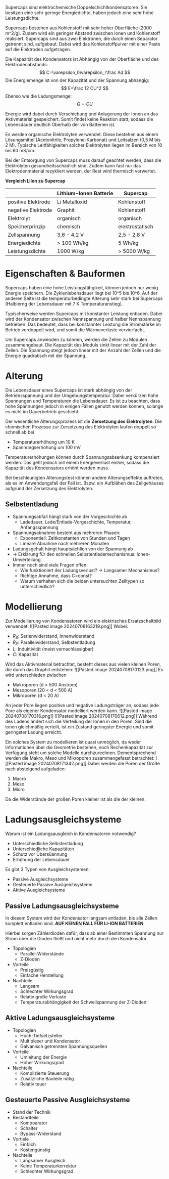 Supercaps sind elektrochemische Doppelschichtkondensatoren. Sie besitzen eine sehr geringe Energiedichte, haben jedoch eine sehr hohe Leistungsdichte.

Supercaps bestehen aus Kohlenstoff mit sehr hoher Oberfläche (2000 m^2/g). Zudem wird ein geringer Abstand zwischen Ionen und Kohlenstoff realisiert. Supercaps sind aus zwei Elektronen, die durch einen Separator getrennt sind, aufgebaut. Dabei wird das Kohlenstoffpulver mit einer Paste auf die Elektroden aufgetragen.

Die Kapazität des Kondensators ist Abhängig von der Oberfläche und des Elektrodenabstands:
$$
C=\varepsilon_0\varepsilon_r\frac Ad
$$
Die Energiemenge ist von der Kapazität und der Spannung abhängig:
$$
E=\frac 12 CU^2
$$
Ebenso wie die Ladungsmenge:
$$
Q=CU
$$

Energie wird dabei durch Verschiebung und Anlagerung der Ionen an das Aktivmaterial gespeichert. Somit findet keine Reaktion statt, sodass die Lebensdauer deutlich Oberhalb der von Batterien ist.

Es werden organische Elektrolyten verwendet. Diese bestehen aus einem Lösungsmittel (Acetonitrile, Propylene-Karbonat) und Leitsalzen (0,5 M bis 2 M). Typische Leitfähigkeiten solcher Elektrolyten liegen im Bereich von 10 bis 60 mS/cm.

Bei der Entsorgung von Supercaps muss darauf geachtet werden, dass die Elektrolyten gesundheitsschädlich sind. Zudem kann fast nur das Elektrodenmaterial rezykliert werden, der Rest wird thermisch verwertet.

**Vergleich LiIon zu Supercap**

|                    | Lithium-Ionen Batterie | Supercap        |
| ------------------ | ---------------------- | --------------- |
| positive Elektrode | Li Metalloxid          | Kohlenstoff     |
| negative Elektrode | Graphit                | Kohlenstoff     |
| Elektrolyt         | organisch              | organisch       |
| Speicherprinzip    | chemisch               | elektrostatisch |
| Zellspannung       | 3,6 - 4,2 V            | 2,5 - 2,8 V     |
| Energiedichte      | > 100 Wh/kg            | 5 Wh/kg         |
| Leistungsdichte    | 1000 W/kg              | > 5000 W/kg     |
# Eigenschaften & Bauformen
Supercaps haben eine hohe Leistungsfähgikeit, können jedoch nur wenig Energie speichern. Die Zyklenlebensdauer liegt bei 10^5 bis 10^6. Auf der anderen Seite ist die temperaturbedingte Alterung sehr stark bei Supercaps (Halbierng der Lebensdauer mit 7 K Temperaturanstieg).

Typischerweise werden Supercaps mit konstanter Leistung entladen. Dabei wird der Kondensator zwischen Nennspannung und halber Nennspannung betrieben. Das bedeutet, dass bei konstannter Leistung die Stromstärke im Betrieb verdoppelt wird, und somit die Wärmeverluste vervierfacht.

Um Supercaps anwenden zu können, werden die Zellen zu Modulen zusammengebaut. Die Kapazität des Moduls sinkt linear mit der Zahl der Zellen. Die Spannung steigt jedoch linear mit der Anzahl der Zellen und die Energie quadratisch mit der Spannung.
# Alterung
Die Lebensdauer eines Supercaps ist stark abhängig von der Betriebsspannung und der Umgebungstemperatur. Dabei verkürzen hohe Spannungen und Temperaturen die Lebensdauer. Es ist zu beachten, dass hohe Spannungen jedoch in einigen Fällen genutzt werden können, solange es nicht im Dauerbetrieb geschieht.

Der wesentliche Alterungsprozess ist die **Zersetzung des Elektrolyten**. Die chemischen Prozesse zur Zersetzung des Elektrolyten laufen doppelt so schnell ab bei
- Temperaturerhöhung um 10 K
- Spannungserhöhung um 100 mV

Temperaturerhöhungen können durch Spannungsabsenkung kompensiert werden. Das geht jedoch mit einem Energieverlust einher, sodass die Kapazität des Kondensators erhöht werden muss.

Bei beschleunigten Alterungstest können andere Alterungseffekte auftreten, als es im Anwendungsfall der Fall ist. Bspw. ein Aufblähen des Zellgehäuses aufgrund der Zersetzung des Elektrolyten.
## Selbstentladung
- Spannungsabfall hängt stark von der Vorgeschichte ab
	- Ladedauer, Lade/Entlade-Vorgeschichte, Temperatur, Anfangsspannung
- Spannungsabnahme besteht aus mehreren Phasen:
	- Exponentiell: Zeitkonstanten von Stunden und Tagen
	- Lineare Abnahme nach mehreren Monaten
- Ladungsgehalt hängt hauptsächlich von der Spannung ab
- -> Erklärung für den schnellen Selbstentlademechanismus: Ionen-Umverteilung
- Immer noch sind viele Fragen offen:
	- Wie funktioniert der Ladungsverlust? -> Langsamer Mechanismus?
	- Richtige Annahme, dass C=const?
	- Warum verhalten sich die beiden untersuchten Zelltypen so unterschiedlich?

# Modellierung
Zur Modellierung von Kondensatoren wird ein elektrisches Ersatzschaltbild verwendet:
![[Pasted image 20240708163219.png]]
Wobei:
- $R_S$: Serienwiderstand, Innenwiderstand
- $R_P$: Parallelwiderstand, Selbstentladung
- $L$: Induktivität (meist vernachlässigbar)
- $C$: Kapazität

Wird das Aktivmaterial betrachtet, besteht dieses aus vielen kleinen Poren, die durch das Graphit entstehen:
![[Pasted image 20240708170123.png]]
Es wird unterschieden zwischen
- Makroporen (d > 500 Anstrom)
- Mesoporen (20 < d < 500 A)
- Mikroporen (d < 20 A)

An jeder Pore liegen positive und negative Ladungsträger an, sodass jede Pore als eigener Kondensator modelliert werden kann.
![[Pasted image 20240708170316.png]]
![[Pasted image 20240708170612.png]]
Während des Ladens ändert sich die Verteilung der Ionen in den Poren. Sind die Ionen gleichmäßig verteilt, ist ein Zustand geringster Energie und somit geringster Ladung erreicht.

Ein solches System zu modellieren ist quasi unmöglich, da weder Informationen über die Geometrie bestehen, noch Rechenkapazität zur Verfügung steht um solche Modelle durchzurechnen. Dementsprechend werden die Makro, Meso und Mikroporen zusammengefasst betrachtet:
![[Pasted image 20240708171342.png]]
Dabei werden die Poren der Größe nach absteigend aufgeladen:
1. Macro
2. Meso
3. Micro

Da die Widerstände der großen Poren kleiner ist als die der kleinen.
# Ladungsausgleichsysteme
Warum ist ein Ladungsausgleich in Kondensatoren notwendig?
- Unterschiedliche Selbstentladung
- Unterschiedliche Kapazitäten
- Schutz vor Übersüannung
- Erhöhung der Lebensdauer

Es gibt 3 Typen von Ausgleichsystemen:
- Passive Ausgleichsysteme
- Gesteuerte Passive Auslgeichsysteme
- Aktive Ausgleichsysteme

## Passive Ladungsausgleichsysteme
In diesem System wird der Kondensator langsam entladen, bis alle Zellen komplett entladen sind. **AUF KEINEN FALL FÜR LI-ION BATTERIEN**

Hierbei sorgen Zählerdioden dafür, dass ab einer Bestimmten Spannung nur Strom über die Dioden fließt und nicht mehr durch den Kondensator.

- Topologien
	- Parallel-Widerstände
	- Z-Dioden
- Vorteile
	- Preisgüstig
	- Einfache Herstellung
- Nachteile
	- Langsam
	- Schlechter Wirkungsgrad
	- Relativ große Verluste
	- Temperaturabhängigkeit der Schwellspannung der Z-Dioden

## Aktive Ladungsausgleichsysteme
- Topologien
	- Hoch-Tiefsetzsteller
	- Multiplexer und Kondensator
	- Galvanisch getrennten Spannungsquellen
- Vorteile
	- Umleitung der Energie
	- Hoher Wirkungsgrad
- Nachteile
	- Komplizierte Steuerung
	- Zusätzliche Bauteile nötig
	- Relativ teuer

## Gesteuerte Passive Ausgleichsysteme
- Stand der Technik
- Bestandteile
	- Kompoarator
	- Schalter
	- Bypass-Widerstand
- Vortiele
	- Einfach
	- Kostengünstig
- Nachteile
	- Langsamer Ausgleich
	- Keine Temperaturkorrektur
	- Schlechter Wirkungsgrad